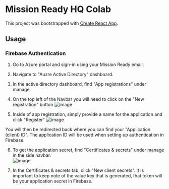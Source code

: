 # Mission Ready HQ Colab

This project was bootstrapped with [Create React App](https://github.com/facebook/create-react-app).

## Usage

### Firebase Authentication 

1. Go to Azure portal and sign-in using your Mission Ready email. 

2. Navigate to "Auzre Active Directory" dashboard.

3. In the active directory dashboard, find "App registrations" under manage.

4. On the top left of the Navbar you will need to click on the "New registration" button 
![image](https://user-images.githubusercontent.com/53203863/206045271-ec030070-aa4b-4427-8e77-4bf64d736337.png)

5. Inside of app registration, simply provide a name for the application and click "Register"
![image](https://user-images.githubusercontent.com/53203863/206046309-6ef05148-117d-4d4e-8e3f-cb3afae9d319.png)

You will then be redirected back where you can find your "Application (client) ID". The application ID will be used when setting up authentication in Firebase.

6. To get the application secret, find "Certificates & secrets" under manage in the side navbar.  
![image](https://user-images.githubusercontent.com/53203863/206048102-50f0db31-a7c0-47c2-b236-285cbfe185ec.png)

7. In the Certificates & secrets tab, click "New client secrets". It is important to keep note of the value key that is generated, that token will be your application secret in Firebase. 



